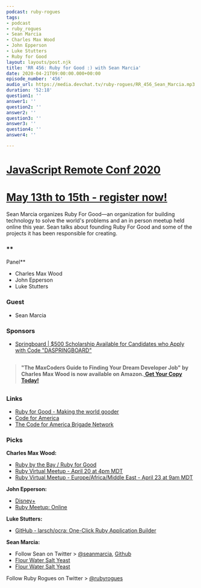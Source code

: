 ```yaml
---
podcast: ruby-rogues
tags:
- podcast
- ruby_rogues
- Sean Marcia
- Charles Max Wood
- John Epperson
- Luke Stutters
- Ruby for Good
layout: layouts/post.njk
title: 'RR 456: Ruby for Good :) with Sean Marcia'
date: 2020-04-21T09:00:00.000+00:00
episode_number: '456'
audio_url: https://media.devchat.tv/ruby-rogues/RR_456_Sean_Marcia.mp3
duration: '52:18'
question1: ''
answer1: ''
question2: ''
answer2: ''
question3: ''
answer3: ''
question4: ''
answer4: ''

---
```

# [JavaScript Remote Conf 2020](https://devchat.tv/conferences/javascript-remote-2020/ "JavaScript Remote Conf 2020")

# [May 13th to 15th - register now!](https://devchat.tv/conferences/javascript-remote-2020/ "JavaScript Remote Conf 2020")

Sean Marcia organizes Ruby For Good—an organization for building technology to solve the world's problems and an in person meetup held online this year. Sean talks about founding Ruby For Good and some of the projects it has been responsible for creating.

### **  
Panel**

* Charles Max Wood
* John Epperson
* Luke Stutters

### **Guest**

* Sean Marcia

### **Sponsors**

* [Springboard | $500 Scholarship Available for Candidates who Apply with Code "DASPRINGBOARD"](http://go.thoughtleaders.io/1815920200420)

## 

> **"The MaxCoders Guide to Finding Your Dream Developer Job" by Charles Max Wood is now available on Amazon.**[ **Get Your Copy Today!**](https://www.amazon.com/gp/product/B081MBL5C9/ref=as_li_ss_tl?ie=UTF8&linkCode=sl1&tag=devchattv-20&linkId=9d61363241636e2546ef46abba198746&language=en_US)

## 

### **Links**

* [Ruby for Good - Making the world gooder](https://rubyforgood.org/)
* [Code for America](https://www.codeforamerica.org/)
* [The Code for America Brigade Network](https://brigade.codeforamerica.org/)

### **Picks**

**Charles Max Wood:**

* [Ruby by the Bay / Ruby for Good](https://rubybythebay.org/)
* [Ruby Virtual Meetup - April 20 at 4pm MDT](https://www.crowdcast.io/e/ruby-virtual-meetup)
* [Ruby Virtual Meetup - Europe/Africa/Middle East -  April 23 at 9am MDT](https://www.crowdcast.io/e/ruby-virtual-meetup-2/register)

**John Epperson:**

* [Disney+](https://preview.disneyplus.com/unavailable/)
* [Ruby Meetup: Online](https://rubymeetup.online/)

**Luke Stutters:**

* [GitHub - larsch/ocra: One-Click Ruby Application Builder](https://github.com/larsch/ocra)

**Sean Marcia:**

* Follow Sean on Twitter > [@seanmarcia](https://twitter.com/seanmarcia?lang=en), [Github](https://github.com/seanmarcia)
* [Flour Water Salt Yeast](https://www.amazon.com/Flour-Water-Salt-Yeast-Fundamentals/dp/160774273X)
* [Flour Water Salt Yeast](https://www.amazon.com/Flour-Water-Salt-Yeast-Fundamentals/dp/160774273X)

Follow Ruby Rogues on Twitter > [@rubyrogues](https://twitter.com/rubyrogues)